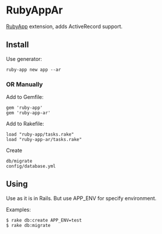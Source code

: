 RubyAppAr
=========

[RubyApp](http://github.com/kostya/ruby-app) extension, adds ActiveRecord support.

Install
-------

Use generator:

    ruby-app new app --ar
    

### OR Manually


Add to Gemfile:

    gem 'ruby-app'
    gem 'ruby-app-ar'
    
Add to Rakefile:
    
    load "ruby-app/tasks.rake"
    load "ruby-app-ar/tasks.rake"
    
Create
    
    db/migrate
    config/database.yml


Using
-----

Use as it is in Rails. But use APP_ENV for specify environment.

Examples:

    $ rake db:create APP_ENV=test
    $ rake db:migrate
    
